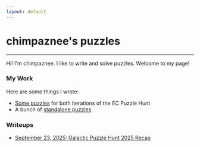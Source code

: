 ```yaml
---
layout: default
---
```


<h1>chimpaznee's puzzles</h1>
<hr>
Hi! I'm chimpaznee. I like to write and solve puzzles. Welcome to my page!

<h3>My Work</h3>

Here are some things I wrote:

<ul>
<li><a href="./pages/ecph.html">Some puzzles</a> for both iterations of the EC Puzzle Hunt</li>
<li>A bunch of <a href="./pages/standalone.html">standalone puzzles</a></li>
</ul>

<h3>Writeups</h3>

- <a href="./jekyll/update/2025/09/23/gph-2025-recap.html">September 23, 2025: Galactic Puzzle Hunt 2025 Recap</a>